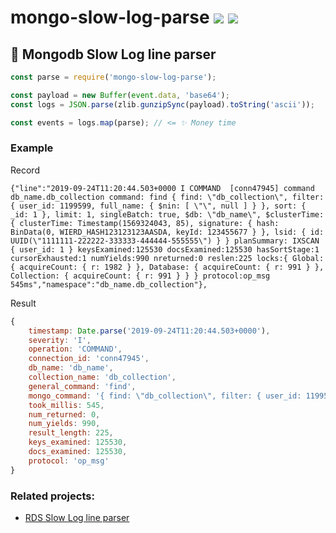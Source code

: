 # mongo-slow-log-parse [![](https://circleci.com/gh/fiverr/node-mongo-slow-log-parse.svg?style=svg)](https://circleci.com/gh/fiverr/node-mongo-log-parse) <a href="https://www.npmjs.com/package/mongo-slow-log-parse"><img src="https://img.shields.io/npm/v/mongo-slow-log-parse.svg"></a>

## 📃 Mongodb Slow Log line parser

```js
const parse = require('mongo-slow-log-parse');

const payload = new Buffer(event.data, 'base64');
const logs = JSON.parse(zlib.gunzipSync(payload).toString('ascii'));

const events = logs.map(parse); // <= ✨ Money time
```

### Example

Record
```
{"line":"2019-09-24T11:20:44.503+0000 I COMMAND  [conn47945] command db_name.db_collection command: find { find: \"db_collection\", filter: { user_id: 1199599, full_name: { $nin: [ \"\", null ] } }, sort: { _id: 1 }, limit: 1, singleBatch: true, $db: \"db_name\", $clusterTime: { clusterTime: Timestamp(1569324043, 85), signature: { hash: BinData(0, WIERD_HASH123123123AASDA, keyId: 123455677 } }, lsid: { id: UUID(\"1111111-222222-333333-444444-555555\") } } planSummary: IXSCAN { user_id: 1 } keysExamined:125530 docsExamined:125530 hasSortStage:1 cursorExhausted:1 numYields:990 nreturned:0 reslen:225 locks:{ Global: { acquireCount: { r: 1982 } }, Database: { acquireCount: { r: 991 } }, Collection: { acquireCount: { r: 991 } } } protocol:op_msg 545ms","namespace":"db_name.db_collection"},
```

Result
```js
{
    timestamp: Date.parse('2019-09-24T11:20:44.503+0000'),
    severity: 'I',
    operation: 'COMMAND',
    connection_id: 'conn47945',
    db_name: 'db_name',
    collection_name: 'db_collection',
    general_command: 'find',
    mongo_command: '{ find: \"db_collection\", filter: { user_id: 1199599, full_name: { $nin: [ \"\", null ] } }, sort: { _id: 1 }, limit: 1, singleBatch: true, $db: \"db_name\", $clusterTime: { clusterTime: Timestamp(1569324043, 85), signature: { hash: BinData(0, WIERD_HASH123123123AASDA), keyId: 123455677 } }, lsid: { id: UUID(\"1111111-222222-333333-444444-555555\") } } planSummary: IXSCAN { user_id: 1 } keysExamined:125530 docsExamined:125530 hasSortStage:1 cursorExhausted:1 numYields:990 nreturned:0 reslen:225 locks:{ Global: { acquireCount: { r: 1982 } }, Database: { acquireCount: { r: 991 } }, Collection: { acquireCount: { r: 991 } } }',
    took_millis: 545,
    num_returned: 0,
    num_yields: 990,
    result_length: 225,
    keys_examined: 125530,
    docs_examined: 125530,
    protocol: 'op_msg'
}
```

### Related projects:
- [RDS Slow Log line parser](https://github.com/fiverr/node-rds-slow-log-parse)
